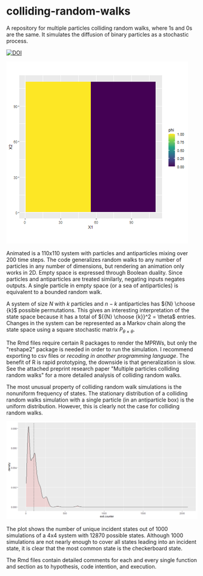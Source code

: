 # colliding-random-walks
A repository for multiple particles colliding random walks, where 1s and 0s are the same. It simulates the diffusion of binary particles as a stochastic process.

[![DOI](https://zenodo.org/badge/661829288.svg)](https://zenodo.org/badge/latestdoi/661829288)

![Alt Text](https://github.com/calmendares1/colliding-random-walks/blob/main/MPRW%20110x110%20200%20sims.gif)

Animated is a 110x110 system with particles and antiparticles mixing over 200 time steps. The code generalizes random walks to any number of particles in any number of dimensions, but rendering an animation only works in 2D. Empty space is expressed through Boolean duality. Since particles and antiparticles are treated similarly, negating inputs negates outputs. A single particle in empty space (or a sea of antiparticles) is equivalent to a bounded random walk.

A system of size $N$ with $k$ particles and $n-k$ antiparticles has ${N} \choose {k}$ possible permutations. This gives an interesting interpretation of the state space because it has a total of ${{N} \choose {k}}^2 = \theta$ entries. Changes in the system can be represented as a Markov chain along the state space using a square stochastic matrix $P_{\theta \times \theta}$.

The Rmd files require certain R packages to render the MPRWs, but only the "reshape2" package is needed in order to run the simulation. I recommend exporting to csv files or *recoding in another programming language*. The benefit of R is rapid prototyping, the downside is that generalization is slow. See the attached preprint research paper "Multiple particles colliding random walks" for a more detailed analysis of colliding random walks.

The most unusual property of colliding random walk simulations is the nonuniform frequency of states. The stationary distribution of a colliding random walks simulation with a single particle (in an antiparticle box) is the uniform distribution. However, this is clearly not the case for colliding random walks.

![Alt Text](https://github.com/calmendares1/colliding-random-walks/blob/main/4x4%20Exit%20Counter%2C%20100%20sims%20per%20state.png)

The plot shows the number of unique incident states out of 1000 simulations of a 4x4 system with 12870 possible states. Although 1000 simulations are not nearly enough to cover all states leading into an incident state, it is clear that the most common state is the checkerboard state.

The Rmd files contain detailed comments for each and every single function and section as to hypothesis, code intention, and execution.

